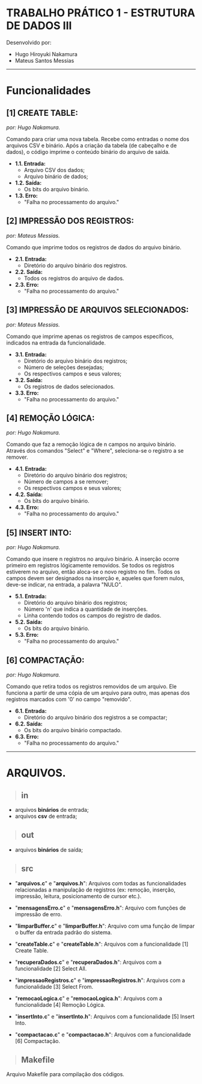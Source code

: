 # **TRABALHO PRÁTICO 1 - ESTRUTURA DE DADOS III**

Desenvolvido por:
* Hugo Hiroyuki Nakamura
* Mateus Santos Messias

---
# **Funcionalidades**
## **[1] CREATE TABLE:** 
*_por: Hugo Nakamura._*

Comando para criar uma nova tabela. Recebe como entradas o nome dos arquivos CSV e binário. Após a criação da tabela (de cabeçalho e de dados), o código imprime o conteúdo binário do arquivo de saída.
  * **1.1. Entrada:**
    * Arquivo CSV dos dados;
    * Arquivo binário de dados;
  * **1.2. Saída:**
    * Os bits do arquivo binário.
  * **1.3. Erro:**
    * "Falha no processamento do arquivo."

## **[2] IMPRESSÃO DOS REGISTROS:**
*_por: Mateus Messias._*

Comando que imprime todos os registros de dados do arquivo binário.
  * **2.1. Entrada:**
    * Diretório do arquivo binário dos registros.
  * **2.2. Saída:**
    * Todos os registros do arquivo de dados.
  * **2.3. Erro:**
    * "Falha no processamento do arquivo."

## **[3] IMPRESSÃO DE ARQUIVOS SELECIONADOS:**
*_por: Mateus Messias._*

Comando que imprime apenas os registros de campos específicos, indicados na entrada da funcionalidade.

  * **3.1. Entrada:**
    * Diretório do arquivo binário dos registros;
    * Número de seleções desejadas;
    * Os respectivos campos e seus valores;
  * **3.2. Saída:**
    * Os registros de dados selecionados.
  * **3.3. Erro:**
    * "Falha no processamento do arquivo."

## **[4] REMOÇÃO LÓGICA:** 
*_por: Hugo Nakamura._*

Comando que faz a remoção lógica de n campos no arquivo binário. Através dos comandos "Select" e "Where", seleciona-se o registro a se remover.
  * **4.1. Entrada:**
    * Diretório do arquivo binário dos registros;
    * Número de campos a se remover;
    * Os respectivos campos e seus valores;
  * **4.2. Saída:**
    * Os bits do arquivo binário.
  * **4.3. Erro:**
    * "Falha no processamento do arquivo."

## **[5] INSERT INTO:**
*_por: Hugo Nakamura._*

Comando que insere n registros no arquivo binário. A inserção ocorre primeiro em registros lógicamente removidos. Se todos os registros estiverem no arquivo, então aloca-se o novo registro no fim. Todos os campos devem ser designados na inserção e, aqueles que forem nulos, deve-se indicar, na entrada, a palavra "NULO".
  * **5.1. Entrada:**
    * Diretório do arquivo binário dos registros;
    * Número 'n' que indica a quantidade de inserções.
    * Linha contendo todos os campos do registro de dados.
  * **5.2. Saída:**
    * Os bits do arquivo binário.
  * **5.3. Erro:**
    * "Falha no processamento do arquivo."

## **[6] COMPACTAÇÃO:**
*_por: Hugo Nakamura._*

Comando que retira todos os registros removidos de um arquivo. Ele funciona a partir de uma cópia de um arquivo para outro, mas apenas dos registros marcados com '0' no campo "removido".
  * **6.1. Entrada:**
    * Diretório do arquivo binário dos registros a se compactar;
  * **6.2. Saída:**
    * Os bits do arquivo binário compactado.
  * **6.3. Erro:**
    * "Falha no processamento do arquivo."


---
# **ARQUIVOS.**
>## **in**
* arquivos **binários** de entrada;
* arquivos **csv** de entrada;

>## **out**
* arquivos **binários** de saída;

> ## **src**
* "**arquivos.c**" e "**arquivos.h**": 
Arquivos com todas as funcionalidades relacionadas a manipulação de registros (ex: remoção, inserção, impressão, leitura, posicionamento de cursor etc.).

* "**mensagensErro.c**" e "**mensagensErro.h**":
Arquivo com funções de impressão de erro.

* "**limparBuffer.c**" e "**limparBuffer.h**":
Arquivo com uma função de limpar o buffer da entrada padrão do sistema.

* "**createTable.c**" e "**createTable.h**":
Arquivos com a funcionalidade [1] Create Table.

* "**recuperaDados.c**" e "**recuperaDados.h**":
Arquivos com a funcionalidade [2] Select All.

* "**impressaoRegistros.c**" e "**impressaoRegistros.h**":
Arquivos com a funcionalidade [3] Select From.

* "**remocaoLogica.c**" e "**remocaoLogica.h**":
Arquivos com a funcionalidade [4] Remoção Lógica.

* "**insertInto.c**" e "**insertInto.h**":
Arquivos com a funcionalidade [5] Insert Into.

* "**compactacao.c**" e "**compactacao.h**":
Arquivos com a funcionalidade [6] Compactação.

> ## **Makefile**
Arquivo Makefile para compilação dos códigos.
